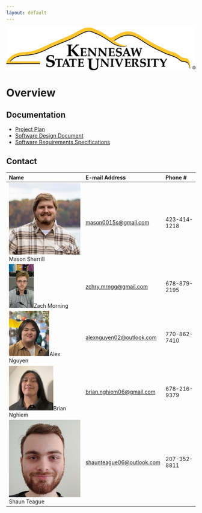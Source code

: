 ```yaml
---
layout: default
---
```


<img src="assets/images/KSULogo.png" alt="Kennesaw State University Logo" />

# Overview

## Documentation

* [Project Plan](./project-plan.html)
* [Software Design Document](./SDD.html)
* [Software Requirements Specifications](./SRS.html)

## Contact

| Name           | E-mail Address              | Phone #      
|:---------------|:----------------------------|:-------------
| <img src="assets/images/Mason.png" alt="Mason Sherrill" />Mason Sherrill | <mason0015s@gmail.com>      | 423-414-1218 
| <img src="assets/images/Zach.png" alt="Zach Morning" />Zach Morning   | <zchry.mrngg@gmail.com>     | 678-879-2195 
| <img src="assets/images/Alex.png" alt="Alex Nguyen" />Alex Nguyen    | <alexnguyen02@outlook.com>  | 770-862-7410 
| <img src="assets/images/Brian.png" alt="Brian Nghiem" />Brian Nghiem   | <brian.nghiem06@gmail.com>  | 678-216-9379 
| <img src="assets/images/Shaun.png" alt="Shaun Teague" />Shaun Teague   | <shaunteague06@outlook.com> | 207-352-8811 